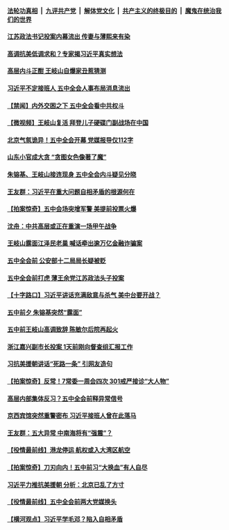 

####  [法轮功真相](../../../../basic/blob/master/README.md?t=10271731) &nbsp;|&nbsp; [九评共产党](../../../../9ping.md/blob/master/README.md?t=10271731) &nbsp;|&nbsp; [解体党文化](../../../../jtdwh.md/blob/master/README.md?t=10271731)  &nbsp;|&nbsp; [共产主义的终极目的](../../../../gczydzjmd.md/blob/master/README.md?t=10271731) &nbsp;|&nbsp; [魔鬼在统治我们的世界](../../../../mgztzwmdsj.md/blob/master/README.md?t=10271731) 

#### [江苏政法书记投案内幕流出 传妻与薄熙来有染](../pages/prog1138/a102972719.md?t=10271731) 

#### [高调抗美低调求和？专家揭习近平真实想法](../pages/prog1138/a102972707.md?t=10271731) 

#### [高层内斗正酣 王岐山自爆家丑惹猜测](../pages/prog1138/a102972599.md?t=10271731) 

#### [习近平不定接班人 五中全会人事布局消息流出](../pages/prog1138/a102972550.md?t=10271731) 

#### [【禁闻】内外交困之下 五中全会看中共权斗](../pages/prog1138/a102972470.md?t=10271731) 

#### [【微视频】王岐山复活 拜登儿子硬碟门副战场在中国](../pages/prog1138/a102972387.md?t=10271731) 

#### [北京气氛诡异！五中全会开幕 党媒报导仅112字](../pages/prog1138/a102971944.md?t=10271731) 

#### [山东小官成大贪 “贪图女色像著了魔”](../pages/prog1138/a102971914.md?t=10271731) 

#### [朱镕基、王岐山接连现身 五中全会内斗疑见分晓](../pages/prog1138/a102971722.md?t=10271731) 

#### [王友群：习近平在重大问题自相矛盾的根源何在](../pages/prog1138/a102971535.md?t=10271731) 

#### [【拍案惊奇】五中会场突增军警 美提前投票火爆](../pages/prog1138/a102971470.md?t=10271731) 

#### [沈舟：中共高层或正在重演一场甲午战争](../pages/prog1138/a102971401.md?t=10271731) 

#### [王岐山露面江泽民老巢 喊话牵出逾万亿金融诈骗案](../pages/prog1138/a102971378.md?t=10271731) 

#### [五中全会前 公安部十二局局长疑被贬](../pages/prog1138/a102971380.md?t=10271731) 

#### [五中全会前打虎 薄王余党江苏政法头子投案](../pages/prog1138/a102971295.md?t=10271731) 

#### [【十字路口】习近平讲话充满敌意与杀气 美中台要开战？](../pages/prog1138/a102971001.md?t=10271731) 

#### [五中前夕 朱镕基突然“露面”](../pages/prog1138/a102971023.md?t=10271731) 

#### [五中前王岐山高调致辞 陈敏尔后院再起火](../pages/prog1138/a102971000.md?t=10271731) 

#### [浙江嘉兴副市长投案 1天前刚向督查组汇报工作](../pages/prog1138/a102970749.md?t=10271731) 

#### [习抗美援朝讲话“死路一条” 引网友造句](../pages/prog1138/a102970665.md?t=10271731) 

#### [【拍案惊奇】反常！7常委一周会四次 301戒严接诊“大人物”](../pages/prog1138/a102970607.md?t=10271731) 

#### [高层内部集体反习？五中全会前释异常信号](../pages/prog1138/a102970586.md?t=10271731) 

#### [京西宾馆突然重警密布 习近平接班人曾在此落马](../pages/prog1138/a102970529.md?t=10271731) 


#### [王友群：五大异常 中南海将有“强震”？](../pages/prog1138/a102969787.md?t=10271731) 

#### [【役情最前线】港龙停运 航权或入大湾区航空](../pages/prog1138/a102969659.md?t=10271731) 

#### [【拍案惊奇】刀刃向内！五中前习“大换血”有人自尽](../pages/prog1138/a102969044.md?t=10271731) 

#### [习近平力推抗美援朝 分析：北京已乱了方寸](../pages/prog1138/a102968862.md?t=10271731) 

#### [【役情最前线】五中全会前两大党媒换头](../pages/prog1138/a102968658.md?t=10271731) 

#### [【横河观点】习近平学毛邓？陷入自相矛盾](../pages/prog1138/a102968809.md?t=10271731) 

